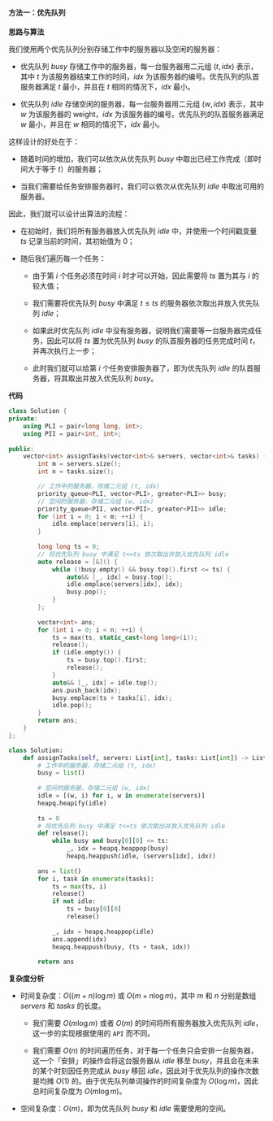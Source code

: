 #### 方法一：优先队列

**思路与算法**

我们使用两个优先队列分别存储工作中的服务器以及空闲的服务器：

- 优先队列 $\textit{busy}$ 存储工作中的服务器，每一台服务器用二元组 $(t, \textit{idx})$ 表示，其中 $t$ 为该服务器结束工作的时间，$\textit{idx}$ 为该服务器的编号。优先队列的队首服务器满足 $t$ 最小，并且在 $t$ 相同的情况下，$\textit{idx}$ 最小。

- 优先队列 $\textit{idle}$ 存储空闲的服务器，每一台服务器用二元组 $(w, \textit{idx})$ 表示，其中 $w$ 为该服务器的 weight，$\textit{idx}$ 为该服务器的编号。优先队列的队首服务器满足 $w$ 最小，并且在 $w$ 相同的情况下，$\textit{idx}$ 最小。

这样设计的好处在于：

- 随着时间的增加，我们可以依次从优先队列 $\textit{busy}$ 中取出已经工作完成（即时间大于等于 $t$）的服务器；

- 当我们需要给任务安排服务器时，我们可以依次从优先队列 $\textit{idle}$ 中取出可用的服务器。

因此，我们就可以设计出算法的流程：

- 在初始时，我们将所有服务器放入优先队列 $\textit{idle}$ 中，并使用一个时间戳变量 $\textit{ts}$ 记录当前的时间，其初始值为 $0$；

- 随后我们遍历每一个任务：

    - 由于第 $i$ 个任务必须在时间 $i$ 时才可以开始，因此需要将 $\textit{ts}$ 置为其与 $i$ 的较大值；

    - 我们需要将优先队列 $\textit{busy}$ 中满足 $t \leq \textit{ts}$ 的服务器依次取出并放入优先队列 $\textit{idle}$；

    - 如果此时优先队列 $\textit{idle}$ 中没有服务器，说明我们需要等一台服务器完成任务，因此可以将 $\textit{ts}$ 置为优先队列 $\textit{busy}$ 的队首服务器的任务完成时间 $t$，并再次执行上一步；

    - 此时我们就可以给第 $i$ 个任务安排服务器了，即为优先队列 $\textit{idle}$ 的队首服务器，将其取出并放入优先队列 $\textit{busy}$。

**代码**

```C++ [sol1-C++]
class Solution {
private:
    using PLI = pair<long long, int>;
    using PII = pair<int, int>;
    
public:
    vector<int> assignTasks(vector<int>& servers, vector<int>& tasks) {
        int m = servers.size();
        int n = tasks.size();

        // 工作中的服务器，存储二元组 (t, idx)
        priority_queue<PLI, vector<PLI>, greater<PLI>> busy;
        // 空闲的服务器，存储二元组 (w, idx)
        priority_queue<PII, vector<PII>, greater<PII>> idle;
        for (int i = 0; i < m; ++i) {
            idle.emplace(servers[i], i);
        }
        
        long long ts = 0;
        // 将优先队列 busy 中满足 t<=ts 依次取出并放入优先队列 idle
        auto release = [&]() {
            while (!busy.empty() && busy.top().first <= ts) {
                auto&& [_, idx] = busy.top();
                idle.emplace(servers[idx], idx);
                busy.pop();
            }
        };
        
        vector<int> ans;
        for (int i = 0; i < n; ++i) {
            ts = max(ts, static_cast<long long>(i));
            release();
            if (idle.empty()) {
                ts = busy.top().first;
                release();
            }
            auto&& [_, idx] = idle.top();
            ans.push_back(idx);
            busy.emplace(ts + tasks[i], idx);
            idle.pop();
        }
        return ans;
    }
};
```

```Python [sol1-Python3]
class Solution:
    def assignTasks(self, servers: List[int], tasks: List[int]) -> List[int]:
        # 工作中的服务器，存储二元组 (t, idx)
        busy = list()
        
        # 空闲的服务器，存储二元组 (w, idx)
        idle = [(w, i) for i, w in enumerate(servers)]
        heapq.heapify(idle)
        
        ts = 0
        # 将优先队列 busy 中满足 t<=ts 依次取出并放入优先队列 idle
        def release():
            while busy and busy[0][0] <= ts:
                _, idx = heapq.heappop(busy)
                heapq.heappush(idle, (servers[idx], idx))
        
        ans = list()
        for i, task in enumerate(tasks):
            ts = max(ts, i)
            release()
            if not idle:
                ts = busy[0][0]
                release()
            
            _, idx = heapq.heappop(idle)
            ans.append(idx)
            heapq.heappush(busy, (ts + task, idx))
        
        return ans
```

**复杂度分析**

- 时间复杂度：$O((m+n) \log m)$ 或 $O(m + n \log m)$，其中 $m$ 和 $n$ 分别是数组 $\textit{servers}$ 和 $\textit{tasks}$ 的长度。

    - 我们需要 $O(m \log m)$ 或者 $O(m)$ 的时间将所有服务器放入优先队列 $\textit{idle}$，这一步的实现根据使用的 $\texttt{API}$ 而不同。

    - 我们需要 $O(n)$ 的时间遍历任务，对于每一个任务只会安排一台服务器，这一个「安排」的操作会将这台服务器从 $\textit{idle}$ 移至 $\textit{busy}$，并且会在未来的某个时刻因任务完成从 $\textit{busy}$ 移回 $\textit{idle}$，因此对于优先队列的操作次数是均摊 $O(1)$ 的。由于优先队列单词操作的时间复杂度为 $O(\log m)$，因此总时间复杂度为 $O(m \log m)$。

- 空间复杂度：$O(m)$，即为优先队列 $\textit{busy}$ 和 $\textit{idle}$ 需要使用的空间。